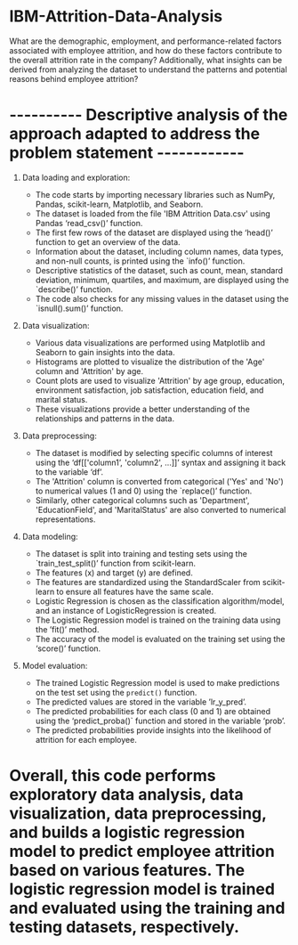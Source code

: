 # IBM-Attrition-Data-Analysis
 What are the demographic, employment, and performance-related factors associated with employee attrition, and how do these factors contribute to the overall attrition rate in the company? Additionally, what insights can be derived from analyzing the dataset to understand the patterns and potential reasons behind employee attrition?

# ----------  Descriptive analysis of the approach adapted to address the problem statement ------------

1. Data loading and exploration:

   - The code starts by importing necessary libraries such as NumPy, Pandas, scikit-learn, Matplotlib, and Seaborn.
   - The dataset is loaded from the file 'IBM Attrition Data.csv' using Pandas ‘read_csv()’ function.
   - The first few rows of the dataset are displayed using the ‘head()’ function to get an overview of the data.
   - Information about the dataset, including column names, data types, and non-null counts, is printed using the `info()’ function.
   - Descriptive statistics of the dataset, such as count, mean, standard deviation, minimum, quartiles, and maximum, are displayed using the `describe()’ function.
   - The code also checks for any missing values in the dataset using the `isnull().sum()’ function.

2. Data visualization:

   - Various data visualizations are performed using Matplotlib and Seaborn to gain insights into the data.
   - Histograms are plotted to visualize the distribution of the 'Age' column and 'Attrition' by age.
   - Count plots are used to visualize 'Attrition' by age group, education, environment satisfaction, job satisfaction, education field, and marital status.
   - These visualizations provide a better understanding of the relationships and patterns in the data.

3. Data preprocessing:

   - The dataset is modified by selecting specific columns of interest using the ‘df[['column1’, 'column2', ...]]’ syntax and assigning it back to the variable ‘df’.
   - The 'Attrition' column is converted from categorical ('Yes' and 'No') to numerical values (1 and 0) using the `replace()’ function.
   - Similarly, other categorical columns such as 'Department', 'EducationField', and 'MaritalStatus' are also converted to numerical representations.

4. Data modeling:

   - The dataset is split into training and testing sets using the `train_test_split()’ function from scikit-learn.
   - The features (x) and target (y) are defined.
   - The features are standardized using the StandardScaler from scikit-learn to ensure all features have the same scale.
   - Logistic Regression is chosen as the classification algorithm/model, and an instance of LogisticRegression is created.
   - The Logistic Regression model is trained on the training data using the ’fit()’ method.
   - The accuracy of the model is evaluated on the training set using the ‘score()’ function.

5. Model evaluation:

   - The trained Logistic Regression model is used to make predictions on the test set using the `predict()` function.
   - The predicted values are stored in the variable ’lr_y_pred’.
   - The predicted probabilities for each class (0 and 1) are obtained using the ‘predict_proba()` function and stored in the variable ‘prob’.
   - The predicted probabilities provide insights into the likelihood of attrition for each employee.

# Overall, this code performs exploratory data analysis, data visualization, data preprocessing, and builds a logistic regression model to predict employee attrition based on various features. The logistic regression model is trained and evaluated using the training and testing datasets, respectively.
